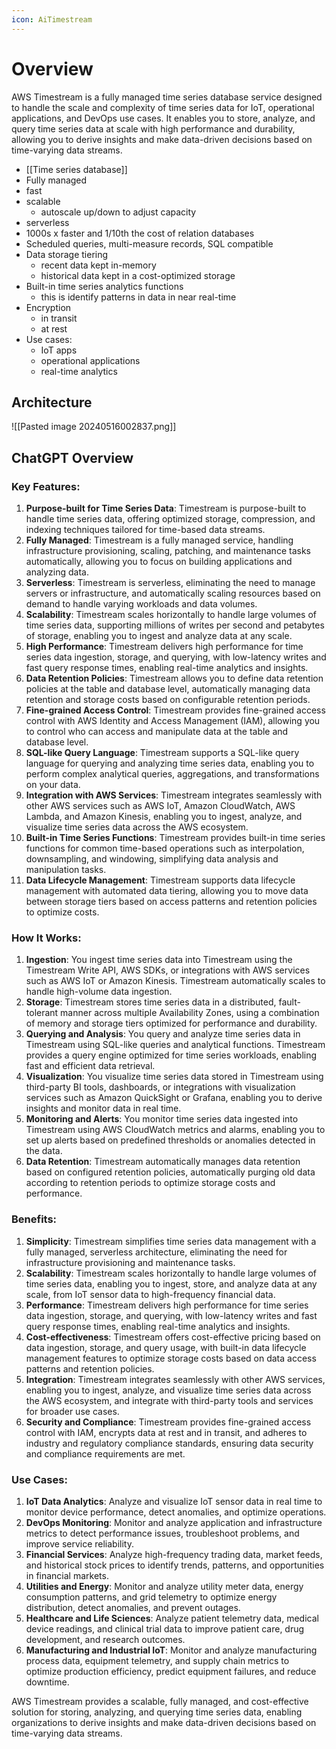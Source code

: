 ```yaml
---
icon: AiTimestream
---
```

# Overview

AWS Timestream is a fully managed time series database service designed to handle the scale and complexity of time series data for IoT, operational applications, and DevOps use cases. It enables you to store, analyze, and query time series data at scale with high performance and durability, allowing you to derive insights and make data-driven decisions based on time-varying data streams.

- [[Time series database]]
- Fully managed
- fast
- scalable 
	- autoscale up/down to adjust capacity
- serverless
- 1000s x faster and 1/10th the cost of relation databases
- Scheduled queries, multi-measure records, SQL compatible
- Data storage tiering
	- recent data kept in-memory
	- historical data kept in a cost-optimized storage
- Built-in time series analytics functions
	- this is identify patterns in data in near real-time
- Encryption
	- in transit
	- at rest
- Use cases: 
	- IoT apps
	- operational applications
	- real-time analytics

## Architecture
![[Pasted image 20240516002837.png]]
## ChatGPT Overview
### Key Features:

1. **Purpose-built for Time Series Data**: Timestream is purpose-built to handle time series data, offering optimized storage, compression, and indexing techniques tailored for time-based data streams.
2. **Fully Managed**: Timestream is a fully managed service, handling infrastructure provisioning, scaling, patching, and maintenance tasks automatically, allowing you to focus on building applications and analyzing data.
3. **Serverless**: Timestream is serverless, eliminating the need to manage servers or infrastructure, and automatically scaling resources based on demand to handle varying workloads and data volumes.
4. **Scalability**: Timestream scales horizontally to handle large volumes of time series data, supporting millions of writes per second and petabytes of storage, enabling you to ingest and analyze data at any scale.
5. **High Performance**: Timestream delivers high performance for time series data ingestion, storage, and querying, with low-latency writes and fast query response times, enabling real-time analytics and insights.
6. **Data Retention Policies**: Timestream allows you to define data retention policies at the table and database level, automatically managing data retention and storage costs based on configurable retention periods.
7. **Fine-grained Access Control**: Timestream provides fine-grained access control with AWS Identity and Access Management (IAM), allowing you to control who can access and manipulate data at the table and database level.
8. **SQL-like Query Language**: Timestream supports a SQL-like query language for querying and analyzing time series data, enabling you to perform complex analytical queries, aggregations, and transformations on your data.
9. **Integration with AWS Services**: Timestream integrates seamlessly with other AWS services such as AWS IoT, Amazon CloudWatch, AWS Lambda, and Amazon Kinesis, enabling you to ingest, analyze, and visualize time series data across the AWS ecosystem.
10. **Built-in Time Series Functions**: Timestream provides built-in time series functions for common time-based operations such as interpolation, downsampling, and windowing, simplifying data analysis and manipulation tasks.
11. **Data Lifecycle Management**: Timestream supports data lifecycle management with automated data tiering, allowing you to move data between storage tiers based on access patterns and retention policies to optimize costs.

### How It Works:

1. **Ingestion**: You ingest time series data into Timestream using the Timestream Write API, AWS SDKs, or integrations with AWS services such as AWS IoT or Amazon Kinesis. Timestream automatically scales to handle high-volume data ingestion.
2. **Storage**: Timestream stores time series data in a distributed, fault-tolerant manner across multiple Availability Zones, using a combination of memory and storage tiers optimized for performance and durability.
3. **Querying and Analysis**: You query and analyze time series data in Timestream using SQL-like queries and analytical functions. Timestream provides a query engine optimized for time series workloads, enabling fast and efficient data retrieval.
4. **Visualization**: You visualize time series data stored in Timestream using third-party BI tools, dashboards, or integrations with visualization services such as Amazon QuickSight or Grafana, enabling you to derive insights and monitor data in real time.
5. **Monitoring and Alerts**: You monitor time series data ingested into Timestream using AWS CloudWatch metrics and alarms, enabling you to set up alerts based on predefined thresholds or anomalies detected in the data.
6. **Data Retention**: Timestream automatically manages data retention based on configured retention policies, automatically purging old data according to retention periods to optimize storage costs and performance.

### Benefits:

1. **Simplicity**: Timestream simplifies time series data management with a fully managed, serverless architecture, eliminating the need for infrastructure provisioning and maintenance tasks.
2. **Scalability**: Timestream scales horizontally to handle large volumes of time series data, enabling you to ingest, store, and analyze data at any scale, from IoT sensor data to high-frequency financial data.
3. **Performance**: Timestream delivers high performance for time series data ingestion, storage, and querying, with low-latency writes and fast query response times, enabling real-time analytics and insights.
4. **Cost-effectiveness**: Timestream offers cost-effective pricing based on data ingestion, storage, and query usage, with built-in data lifecycle management features to optimize storage costs based on data access patterns and retention policies.
5. **Integration**: Timestream integrates seamlessly with other AWS services, enabling you to ingest, analyze, and visualize time series data across the AWS ecosystem, and integrate with third-party tools and services for broader use cases.
6. **Security and Compliance**: Timestream provides fine-grained access control with IAM, encrypts data at rest and in transit, and adheres to industry and regulatory compliance standards, ensuring data security and compliance requirements are met.

### Use Cases:

1. **IoT Data Analytics**: Analyze and visualize IoT sensor data in real time to monitor device performance, detect anomalies, and optimize operations.
2. **DevOps Monitoring**: Monitor and analyze application and infrastructure metrics to detect performance issues, troubleshoot problems, and improve service reliability.
3. **Financial Services**: Analyze high-frequency trading data, market feeds, and historical stock prices to identify trends, patterns, and opportunities in financial markets.
4. **Utilities and Energy**: Monitor and analyze utility meter data, energy consumption patterns, and grid telemetry to optimize energy distribution, detect anomalies, and prevent outages.
5. **Healthcare and Life Sciences**: Analyze patient telemetry data, medical device readings, and clinical trial data to improve patient care, drug development, and research outcomes.
6. **Manufacturing and Industrial IoT**: Monitor and analyze manufacturing process data, equipment telemetry, and supply chain metrics to optimize production efficiency, predict equipment failures, and reduce downtime.

AWS Timestream provides a scalable, fully managed, and cost-effective solution for storing, analyzing, and querying time series data, enabling organizations to derive insights and make data-driven decisions based on time-varying data streams.